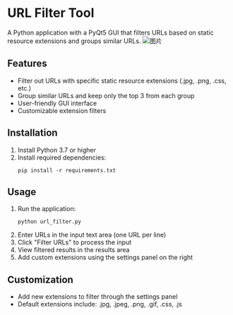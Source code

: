 # URL Filter Tool

A Python application with a PyQt5 GUI that filters URLs based on static resource extensions and groups similar URLs.
![图片](https://github.com/user-attachments/assets/01e8ceab-14e0-41ea-98be-1d95421cf13a)

## Features

- Filter out URLs with specific static resource extensions (.jpg, .png, .css, etc.)
- Group similar URLs and keep only the top 3 from each group
- User-friendly GUI interface
- Customizable extension filters

## Installation

1. Install Python 3.7 or higher
2. Install required dependencies:
   ```
   pip install -r requirements.txt
   ```

## Usage

1. Run the application:
   ```
   python url_filter.py
   ```
2. Enter URLs in the input text area (one URL per line)
3. Click "Filter URLs" to process the input
4. View filtered results in the results area
5. Add custom extensions using the settings panel on the right

## Customization

- Add new extensions to filter through the settings panel
- Default extensions include: .jpg, .jpeg, .png, .gif, .css, .js
